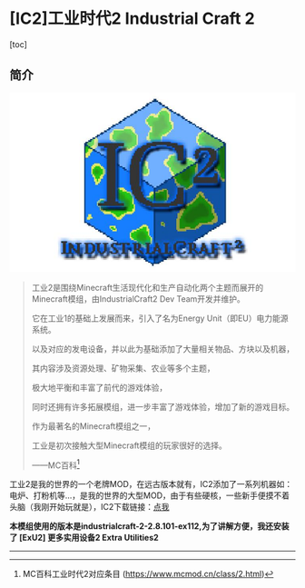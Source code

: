 # [IC2]工业时代2 Industrial Craft 2


[toc]

## 简介

![IC2图标](./resource/image/icon.png)



> 工业2是围绕Minecraft生活现代化和生产自动化两个主题而展开的Minecraft模组，由IndustrialCraft2 Dev Team开发并维护。
>
> 它在工业1的基础上发展而来，引入了名为Energy Unit（即EU）电力能源系统。
>
> 以及对应的发电设备，并以此为基础添加了大量相关物品、方块以及机器，
>
> 其内容涉及资源处理、矿物采集、农业等多个主题，
>
> 极大地平衡和丰富了前代的游戏体验，
>
> 同时还拥有许多拓展模组，进一步丰富了游戏体验，增加了新的游戏目标。
>
> 
>
> 作为最著名的Minecraft模组之一，
>
> 工业是初次接触大型Minecraft模组的玩家很好的选择。
>
> 
>
> ——MC百科[^1]

工业2是我的世界的一个老牌MOD，在远古版本就有，IC2添加了一系列机器如：电炉、打粉机等…，是我的世界的大型MOD，由于有些硬核，一些新手便摸不着头脑（我刚开始玩就是），IC2下载链接：[点我](https://www.curseforge.com/minecraft/mc-mods/industrial-craft)



**本模组使用的版本是industrialcraft-2-2.8.101-ex112,为了讲解方便，我还安装了    [ExU2] 更多实用设备2 Extra Utilities2**

---

[^1]: MC百科工业时代2对应条目 (https://www.mcmod.cn/class/2.html)